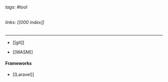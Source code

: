 ###### tags: #tool
###### links: [[000 index]]
___


- [[git]]



- [[WASM]]


#### Frameworks
- [[Laravel]]

